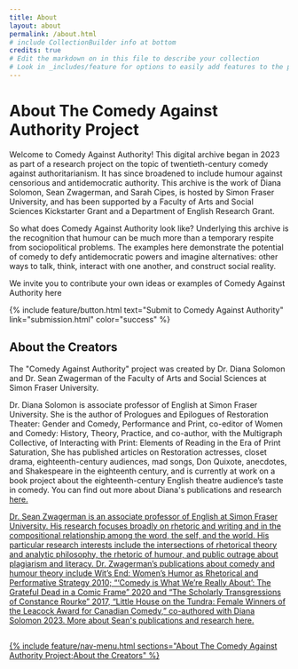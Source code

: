 ```yaml
---
title: About
layout: about
permalink: /about.html
# include CollectionBuilder info at bottom
credits: true
# Edit the markdown on in this file to describe your collection
# Look in _includes/feature for options to easily add features to the page
---
```


# About The Comedy Against Authority Project


Welcome to Comedy Against Authority! This digital archive began in 2023 as part of a research project on the topic of twentieth-century comedy against authoritarianism. It has since broadened to include humour against censorious and antidemocratic authority. This archive is the work of Diana Solomon, Sean Zwagerman, and Sarah Cipes, is hosted by Simon Fraser University, and has been supported by a Faculty of Arts and Social Sciences Kickstarter Grant and a Department of English Research Grant.

So what does Comedy Against Authority look like? Underlying this archive is the recognition that humour can be much more than a temporary respite from sociopolitical problems. The examples here demonstrate the potential of comedy to defy antidemocratic powers and imagine alternatives: other ways to talk, think, interact with one another, and construct social reality.
 
We invite you to contribute your own ideas or examples of Comedy Against Authority here 

{% include feature/button.html text="Submit to Comedy Against Authority" link="submission.html" color="success" %}


## About the Creators

The "Comedy Against Authority" project was created by Dr. Diana Solomon and Dr. Sean Zwagerman of the Faculty of Arts and Social Sciences at Simon Fraser University.

Dr. Diana Solomon is associate professor of English at Simon Fraser University. She is the author of Prologues and Epilogues of Restoration Theater: Gender and Comedy, Performance and Print, co-editor of Women and Comedy: History, Theory, Practice, and co-author, with the Multigraph Collective, of Interacting with Print: Elements of Reading in the Era of Print Saturation, She has published articles on Restoration actresses, closet drama, eighteenth-century audiences, mad songs, Don Quixote, anecdotes, and Shakespeare in the eighteenth century, and is currently at work on a book project about the eighteenth-century English theatre audience’s taste in comedy. You can find out more about Diana's publications and research <a href="https://www.sfu.ca/english/people-dir/faculty/diana-solomon.html">here.

Dr. Sean Zwagerman is an associate professor of English at Simon Fraser University. His research focuses broadly on rhetoric and writing and in the compositional relationship among the word, the self, and the world. His particular research interests include the intersections of rhetorical theory and analytic philosophy, the rhetoric of humour, and public outrage about plagiarism and literacy. Dr. Zwagerman’s publications about comedy and humour theory include Wit’s End: Women’s Humor as Rhetorical and Performative Strategy 2010; “‘Comedy is What We’re Really About’: The Grateful Dead in a Comic Frame” 2020 and “The Scholarly Transgressions of Constance Rourke” 2017, “Little House on the Tundra: Female Winners of the Leacock Award for Canadian Comedy,” co-authored with Diana Solomon 2023. More about Sean's publications and research <a href="https://www.sfu.ca/english/people-dir/faculty/sean-zwagerman.html">here.

##

{% include feature/nav-menu.html sections="About The Comedy Against Authority Project;About the Creators" %}